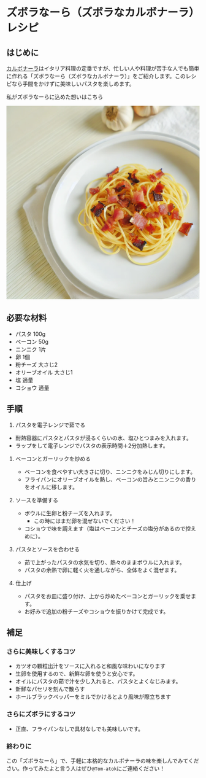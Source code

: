 # ズボラなーら（ズボラなカルボナーラ）レシピ

## はじめに

[カルボナーラ](https://ja.wikipedia.org/wiki/%E3%82%AB%E3%83%AB%E3%83%9C%E3%83%8A%E3%83%BC%E3%83%A9)はイタリア料理の定番ですが、忙しい人や料理が苦手な人でも簡単に作れる「ズボラなーら（ズボラなカルボナーラ）」をご紹介します。このレシピなら手間をかけずに美味しいパスタを楽しめます。

私がズボラなーらに込めた想いはこちら

![An image of zubooranara](./img/zuboranara.png)

## 必要な材料

- パスタ 100g
- ベーコン 50g
- ニンニク 1片
- 卵 1個
- 粉チーズ 大さじ2
- オリーブオイル 大さじ1
- 塩 適量
- コショウ 適量

## 手順

1. パスタを電子レンジで茹でる
  - 耐熱容器にパスタとパスタが浸るくらいの水、塩ひとつまみを入れます。
  - ラップをして電子レンジでパスタの表示時間＋2分加熱します。

1. ベーコンとガーリックを炒める
    - ベーコンを食べやすい大きさに切り、ニンニクをみじん切りにします。
    - フライパンにオリーブオイルを熱し、ベーコンの旨みとニンニクの香りをオイルに移します。

1. ソースを準備する
    - ボウルに生卵と粉チーズを入れます。
      - この時にはまだ卵を混ぜないでください！
    - コショウで味を調えます（塩はベーコンとチーズの塩分があるので控えめに）。

1. パスタとソースを合わせる
    - 茹で上がったパスタの水気を切り、熱々のままボウルに入れます。
    - パスタの余熱で卵に軽く火を通しながら、全体をよく混ぜます。

1. 仕上げ
    - パスタをお皿に盛り付け、上から炒めたベーコンとガーリックを乗せます。
    - お好みで追加の粉チーズやコショウを振りかけて完成です。

## 補足

### さらに美味しくするコツ

- カツオの顆粒出汁をソースに入れると和風な味わいになります
- 生卵を使用するので、新鮮な卵を使うと安心です。
- オイルにパスタの茹で汁を少し入れると、パスタとよくなじみます。
- 新鮮なパセリを刻んで散らす
- ホールブラックペッパーをミルでかけるとより風味が際立ちます

### さらにズボラにするコツ

- 正直、フライパンなしで具材なしでも美味しいです。

### 終わりに

この「ズボラなーら」で、手軽に本格的なカルボナーラの味を楽しんでみてください。作ってみたよと言う人はぜひ`@Tom-atok`にご連絡ください！

